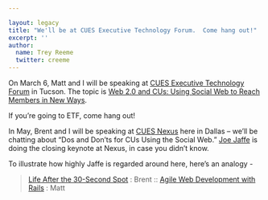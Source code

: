 ```yaml
---

layout: legacy
title: "We'll be at CUES Executive Technology Forum.  Come hang out!"
excerpt: ''
author:
  name: Trey Reeme
  twitter: creeme
---
```


<p>On March 6, Matt and I will be speaking at <a href="http://www.cues.org/pls/cuesp/!cues1.main?complex_id_in=3069481.3071882..3071882.cat"><span class="caps">CUES</span> Executive Technology Forum</a> in Tucson.  The topic is <a href="http://www.cues.org/pls/cuesp/!cues1.main?complex_id_in=3069481.3071882.3071882.3121580.cat">Web 2.0 and CUs: Using Social Web to Reach Members in New Ways</a>.</p>


<p>If you&#8217;re going to <span class="caps">ETF</span>, come hang out!</p>


<p>In May, Brent and I will be speaking at <a href="http://www.cues.org/pls/cuesp/!cues1.main?complex_id_in=3069481.3071878..3071878.cat"><span class="caps">CUES</span> Nexus</a> here in Dallas &#8211; we&#8217;ll be chatting about &#8220;Dos and Don&#8217;ts for CUs Using the Social Web.&#8221;  <a href="http://www.jaffejuice.com/">Joe Jaffe</a> is doing the closing keynote at Nexus, in case you didn&#8217;t know.</p>


<p>To illustrate how highly Jaffe is regarded around here, here&#8217;s an analogy -</p>


<blockquote>
	<p><a href="http://www.lifeafter30.com/">Life After the 30-Second Spot</a> : Brent :: <a href="http://www.pragmaticprogrammer.com/titles/rails/">Agile Web Development with Rails</a> : Matt</p>
</blockquote>